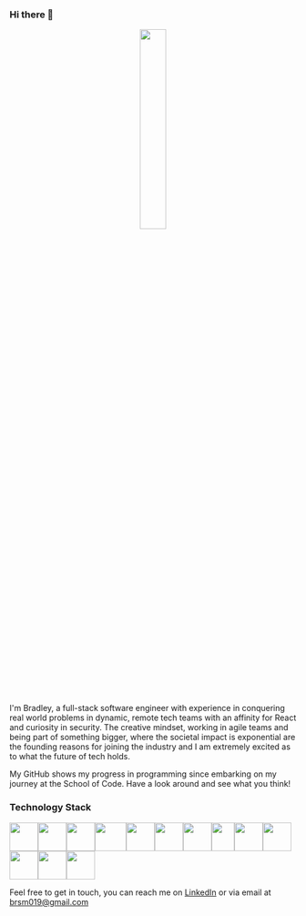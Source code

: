 ### Hi there 👋
<p align="center">
<img src="https://user-images.githubusercontent.com/70659641/107946791-6c1d6300-6f89-11eb-847b-20d08935327c.png" align="center" width="30%" height="30%">
</p>

I'm Bradley, a full-stack software engineer with experience in conquering real world problems in dynamic, remote tech teams with an affinity for React and curiosity in security. The creative mindset, working in agile teams and being part of something bigger, where the societal impact is exponential are the founding reasons for joining the industry and I am extremely excited as to what the future of tech holds. 

My GitHub shows my progress in programming since embarking on my journey at the School of Code. Have a look around and see what you think!

### Technology Stack



<img src="https://user-images.githubusercontent.com/70659641/108734623-8e822400-7527-11eb-995f-da3c5fac3f7e.png" width="50" height="50"><img src="https://user-images.githubusercontent.com/70659641/107943438-9fa9be80-6f84-11eb-9019-8ea66ecd0d6d.png" width="50" height="50"><img src="https://user-images.githubusercontent.com/70659641/107945742-f9f84e80-6f87-11eb-96dd-04f1aef252e4.png"  width="50" height="50" padding="5"><img src="https://user-images.githubusercontent.com/70659641/108735456-7f4fa600-7528-11eb-9081-21e9705dc9b0.png"  width="55" height="50" padding="5"><img src="https://user-images.githubusercontent.com/70659641/108734080-fbe18500-7526-11eb-9415-6fab35a45e26.png" width="50" height="50"><img src="https://user-images.githubusercontent.com/70659641/107943481-b0f2cb00-6f84-11eb-8c1e-5bfb44abeeea.png"  width="50" height="50" padding="5"><img src="https://user-images.githubusercontent.com/70659641/107943493-b4865200-6f84-11eb-9732-695237c3509e.png"  width="50" height="50" padding="5"><img src="https://user-images.githubusercontent.com/70659641/107946160-8a369380-6f88-11eb-8621-7180424d8e18.png"  width="40" height="50"><img src="https://user-images.githubusercontent.com/70659641/107946256-ae927000-6f88-11eb-972c-476d70c186e2.png"  width="50" height="50" padding="5"><img src="https://user-images.githubusercontent.com/70659641/107943551-c667f500-6f84-11eb-9299-7ac741b2b4d6.png"  width="50" height="50" padding="5"><img src="https://user-images.githubusercontent.com/70659641/107943616-e0093c80-6f84-11eb-8dd5-064ff1fd75b7.png"  width="50" height="50" padding="5"><img src="https://user-images.githubusercontent.com/70659641/107943638-e7c8e100-6f84-11eb-96cf-bbd2bc709f78.png"  width="50" height="50" padding="5"><img src="https://user-images.githubusercontent.com/70659641/107943656-ec8d9500-6f84-11eb-8dc6-d2c327c6173a.png"  width="50" height="50" padding="5">


 
Feel free to get in touch, you can reach me on [LinkedIn](https://www.linkedin.com/in/bradleyjsmith1/) or via email at <brsm019@gmail.com>
